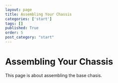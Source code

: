 ```yaml
---
layout: page
title: Assembling Your Chassis
categories: ['start']
tags: []
published: True
order: 5
post_category: "start"
---
```


# Assembling Your Chassis

This page is about assembling the base chasis.
